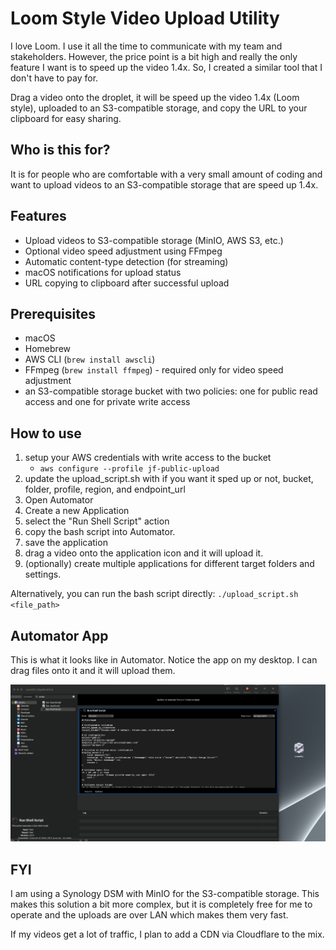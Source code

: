 # Loom Style Video Upload Utility

I love Loom.  I use it all the time to communicate with my team and stakeholders.  However, the price point is a bit high and really the only feature I want is to speed up the video 1.4x.  So, I created a similar tool that I don't have to pay for.  

Drag a video onto the droplet, it will be speed up the video 1.4x (Loom style), uploaded to an S3-compatible storage, and copy the URL to your clipboard for easy sharing. 

## Who is this for?

It is for people who are comfortable with a very small amount of coding and want to upload videos to an S3-compatible storage that are speed up 1.4x.  

## Features

- Upload videos to S3-compatible storage (MinIO, AWS S3, etc.)
- Optional video speed adjustment using FFmpeg
- Automatic content-type detection (for streaming)
- macOS notifications for upload status
- URL copying to clipboard after successful upload

## Prerequisites

- macOS
- Homebrew
- AWS CLI (`brew install awscli`)
- FFmpeg (`brew install ffmpeg`) - required only for video speed adjustment
- an S3-compatible storage bucket with two policies: one for public read access and one for private write access

## How to use
1. setup your AWS credentials with write access to the bucket
    - `aws configure --profile jf-public-upload`
2. update the upload_script.sh with if you want it sped up or not, bucket, folder, profile, region, and endpoint_url
3. Open Automator
4. Create a new Application
5. select the "Run Shell Script" action
6. copy the bash script into Automator.
7. save the application
8. drag a video onto the application icon and it will upload it.
9. (optionally) create multiple applications for different target folders and settings.

Alternatively, you can run the bash script directly: `./upload_script.sh <file_path>`

## Automator App
This is what it looks like in Automator.  Notice the app on my desktop.  I can drag files onto it and it will upload them.

![Automator App](./automator_app.png)


## FYI
I am using a Synology DSM with MinIO for the S3-compatible storage.  This makes this solution a bit more complex, but it is completely free for me to operate and the uploads are over LAN which makes them very fast.  

If my videos get a lot of traffic, I plan to add a CDN via Cloudflare to the mix.